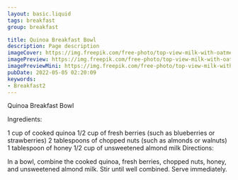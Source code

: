 ```yaml
---
layout: basic.liquid
tags: breakfast
group: breakfast

title: Quinoa Breakfast Bowl
description: Page description
imageCover: https://img.freepik.com/free-photo/top-view-milk-with-oatmeal-inside-plate-with-strawberries-along-with-crackers-honey-white-breakfast-cereals-health_140725-19027.jpg?w=740&t=st=1677097435~exp=1677098035~hmac=99f769c4883311758cef4b0ce176baee78d4603afdfe5745950495ce2a003956
imagePreview: https://img.freepik.com/free-photo/top-view-milk-with-oatmeal-inside-plate-with-strawberries-along-with-crackers-honey-white-breakfast-cereals-health_140725-19027.jpg?w=740&t=st=1677097435~exp=1677098035~hmac=99f769c4883311758cef4b0ce176baee78d4603afdfe5745950495ce2a003956
imagePreviewMini: https://img.freepik.com/free-photo/top-view-milk-with-oatmeal-inside-plate-with-strawberries-along-with-crackers-honey-white-breakfast-cereals-health_140725-19027.jpg?w=740&t=st=1677097435~exp=1677098035~hmac=99f769c4883311758cef4b0ce176baee78d4603afdfe5745950495ce2a003956
pubDate: 2022-05-05 02:20:09
keywords:
- Breakfast2
---
```


Quinoa Breakfast Bowl

Ingredients:

1 cup of cooked quinoa
1/2 cup of fresh berries (such as blueberries or strawberries)
2 tablespoons of chopped nuts (such as almonds or walnuts)
1 tablespoon of honey
1/2 cup of unsweetened almond milk
Directions:

In a bowl, combine the cooked quinoa, fresh berries, chopped nuts, honey, and unsweetened almond milk.
Stir until well combined.
Serve immediately.


